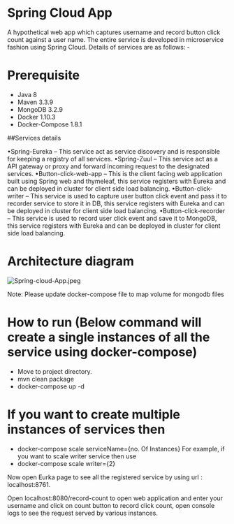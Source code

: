 # Spring Cloud App
A hypothetical web app which captures username and record button click count against a user name. The entire service is developed in microservice fashion using Spring Cloud. Details of services are as follows: - 

# Prerequisite
- Java 8
- Maven 3.3.9
- MongoDB 3.2.9
- Docker 1.10.3
- Docker-Compose 1.8.1

##Services details

•Spring-Eureka – This service act as service discovery and is responsible for keeping a registry of all services.
•Spring-Zuul – This service act as a API gateway or proxy and forward incoming request to the designated services.
•Button-click-web-app – This is the client facing web application built using Spring web and thymeleaf, this service  registers with Eureka and can be deployed in cluster for client side load balancing.
•Button-click-writer – This service is used to capture user button click event and pass it to recorder service to store it in DB, this service registers with Eureka and can be deployed in cluster for client side load balancing.
•Button-click-recorder – This service is used to record user click event and save it to MongoDB, this service registers with Eureka and can be deployed in cluster for client side load balancing.

# Architecture diagram
![Spring-cloud-App.jpeg](https://www.dropbox.com/s/9udbcv3nmhvzifh/Spring-cloud-App.jpeg?dl=0&raw=1)

Note: Please update docker-compose file to map volume for mongodb files 

# How to run (Below command will create a single instances of all the service using docker-compose)

- Move to project directory.
- mvn clean package
- docker-compose up -d

# If you want to create multiple instances of services then

- docker-compose scale serviceName={no. Of Instances}
For example, if you want to scale writer service then use
- docker-compose scale writer={2}

Now open Eurka page to see all the registered service by using url : localhost:8761.

Open localhost:8080/record-count to open web application and enter your username and click on count button to record click count, open console logs to see the request served by various instances.


